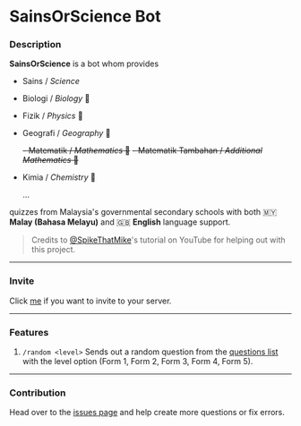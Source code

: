 # SainsOrScience Bot

### Description

**SainsOrScience** is a bot whom provides

-   Sains / _Science_
-   Biologi / _Biology_ 🧬
-   Fizik / _Physics_ 🍎
-   Geografi / _Geography_ 🌋

    ~~- Matematik / _Mathematics_ 📐~~
    ~~- Matematik Tambahan / _Additional Mathematics_ 🔢~~

-   Kimia / _Chemistry_ 🧪

    ...

quizzes from Malaysia's governmental secondary schools with both 🇲🇾 **Malay (Bahasa Melayu)** and 🇬🇧 **English** language support.

> Credits to [@SpikeThatMike](https://www.youtube.com/@spikethatmike)'s tutorial on YouTube for helping out with this project.

---

### Invite

Click [me](https://discord.com/oauth2/authorize?client_id=1273933259905957941&scope=bot&permissions=1099511103185) if you want to invite to your server.

---

### Features

1. `/random <level>`
   Sends out a random question from the [questions list](questions.json) with the level option (Form 1, Form 2, Form 3, Form 4, Form 5).

---

### Contribution

Head over to the [issues page](https://github.com/haydenykh/SainsOrScienceBot/issues) and help create more questions or fix errors.
